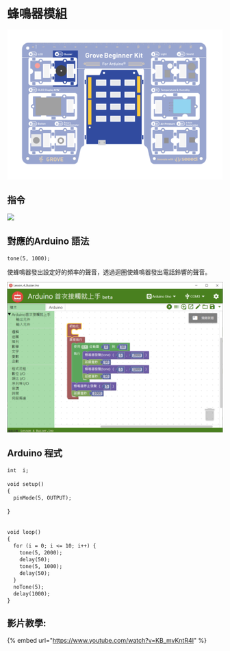 # 蜂鳴器模組



![](<../../../.gitbook/assets/2 (4).png>)

## **指令**

![](<../../../.gitbook/assets/Lesson\_4\_Buzzer2 (1).png>)

## **對應的**Arduino 語法

```
tone(5, 1000);
```

使蜂鳴器發出設定好的頻率的聲音，透過迴圈使蜂鳴器發出電話鈴響的聲音。

![](<../../../.gitbook/assets/image (3).png>)

## Arduino 程式

```
int  i;

void setup()
{
  pinMode(5, OUTPUT);

}


void loop()
{
  for (i = 0; i <= 10; i++) {
    tone(5, 2000);
    delay(50);
    tone(5, 1000);
    delay(50);
  }
  noTone(5);
  delay(1000);
}
```

## 影片教學:

{% embed url="https://www.youtube.com/watch?v=KB_mvKntR4I" %}

